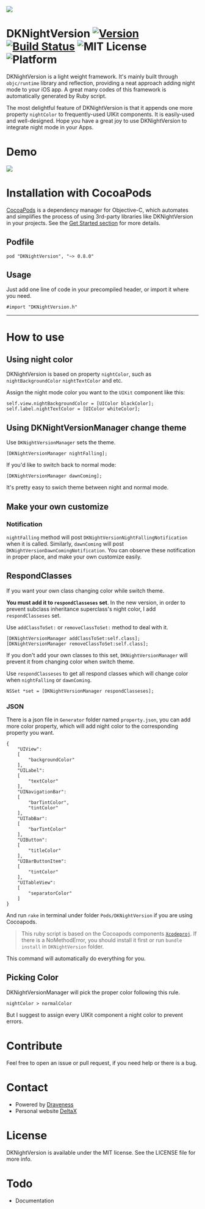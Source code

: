 ![](./images/Banner.png)

# DKNightVersion [![Version](http://img.shields.io/cocoapods/v/DKNightVersion.svg?style=flat)](http://cocoadocs.org/docsets/DKNightVersion) [![Build Status](https://travis-ci.org/Draveness/DKNightVersion.png)](https://travis-ci.org/Draveness/DKNightVersion) ![MIT License](https://img.shields.io/github/license/mashape/apistatus.svg) ![Platform](https://img.shields.io/badge/platform-%20iOS%20-lightgrey.svg)

DKNightVersion is a light weight framework. It's mainly built through `objc/runtime` library and reflection, providing a neat approach  adding night mode to your iOS app. A great many codes of this framework is automatically generated by Ruby script.

The most delightful feature of DKNightVersion is that it appends one more property `nightColor` to frequently-used UIKit components. It is easily-used and well-designed. Hope you have a great joy to use DKNightVersion to integrate night mode in your Apps.

# Demo

![](./images/DKNightVersion.gif)

# Installation with CocoaPods

[CocoaPods](https://cocoapods.org/) is a dependency manager for Objective-C, which automates and simplifies the process of using 3rd-party libraries like DKNightVersion in your projects. See the [Get Started section](https://cocoapods.org/#get_started) for more details.

## Podfile

```
pod "DKNightVersion", "~> 0.8.0"
```

## Usage

Just add one line of code in your precompiled header, or import it where you need.

```
#import "DKNightVersion.h"
```

----

# How to use

## Using night color

DKNightVersion is based on property `nightColor`, such as `nightBackgroundColor` `nightTextColor` and etc.

Assign the night mode color you want to the `UIKit` component like this:

```
self.view.nightBackgroundColor = [UIColor blackColor];
self.label.nightTextColor = [UIColor whiteColor];
```

## Using DKNightVersionManager change theme

Use `DKNightVersionManager` sets the theme.

```
[DKNightVersionManager nightFalling];
```

If you'd like to switch back to normal mode:

```
[DKNightVersionManager dawnComing];
```

It's pretty easy to swich theme between night and normal mode.

## Make your own customize

### Notification

`nightFalling` method will post `DKNightVersionNightFallingNotification` when it is called. Similarly, `dawnComing` will post `DKNightVersionDawnComingNotification`. You can observe these notification in proper place, and make your own customize easily.

## RespondClasses

If you want your own class changing color while switch theme.

**You must add it to `respondClasseses` set**. In the new version, in order to prevent subclass inheritance superclass's night color, I add `respondClasseses` set.

Use `addClassToSet:` or `removeClassToSet:` method to deal with it.

```
[DKNightVersionManager addClassToSet:self.class];
[DKNightVersionManager removeClassToSet:self.class];
```

If you don't add your own classes to this set, `DKNightVersionManager` will prevent it from changing color when switch theme.

Use `respondClasseses` to get all respond classes which will change color when `nightFalling` or `dawnComing`.

```
NSSet *set = [DKNightVersionManager respondClasseses];
```

### JSON

There is a json file in `Generator` folder named `property.json`, you can add more color property, which will add night color to the corresponding property you want.

```
{
    "UIView": 
    [
        "backgroundColor"
    ],
    "UILabel":
    [ 
        "textColor"
    ],
    "UINavigationBar":
    [ 
        "barTintColor",
        "tintColor"
    ],
    "UITabBar":
    [ 
        "barTintColor"
    ],
    "UIButton":
    [ 
        "titleColor"
    ],
    "UIBarButtonItem":
    [ 
        "tintColor"
    ],
    "UITableView":
    [ 
        "separatorColor"
    ]
}
```

And run `rake` in terminal under folder `Pods/DKNightVersion` if you are using Cocoapods.

> This ruby script is based on the Cocoapods components [`Xcodeproj`](https://github.com/CocoaPods/Xcodeproj). If there is a  NoMethodError, you should install it first or run `bundle install` in `DKNightVersion` folder.

This command will automatically do everything for you.

## Picking Color

DKNightVersionManager will pick the proper color following this rule.

```
nightColor > normalColor
```

But I suggest to assign every UIKit component a night color to prevent errors.

# Contribute

Feel free to open an issue or pull request, if you need help or there is a bug.

# Contact

- Powered by [Draveness](http://github.com/draveness)
- Personal website [DeltaX](http://deltax.me)

# License

DKNightVersion is available under the MIT license. See the LICENSE file for more info.

# Todo

- Documentation
